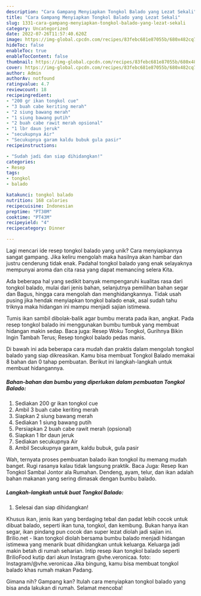 ```yaml
---
description: "Cara Gampang Menyiapkan Tongkol Balado yang Lezat Sekali"
title: "Cara Gampang Menyiapkan Tongkol Balado yang Lezat Sekali"
slug: 1331-cara-gampang-menyiapkan-tongkol-balado-yang-lezat-sekali
category: Uncategorized
date: 2022-07-26T11:57:40.620Z
image: https://img-global.cpcdn.com/recipes/83febc681e87055b/680x482cq70/tongkol-balado-foto-resep-utama.jpg
hideToc: false
enableToc: true
enableTocContent: false
thumbnail: https://img-global.cpcdn.com/recipes/83febc681e87055b/680x482cq70/tongkol-balado-foto-resep-utama.jpg
cover: https://img-global.cpcdn.com/recipes/83febc681e87055b/680x482cq70/tongkol-balado-foto-resep-utama.jpg
author: Admin
authorAv: notfound
ratingvalue: 4.7
reviewcount: 18
recipeingredient:
- "200 gr ikan tongkol cue"
- "3 buah cabe keriting merah"
- "2 siung bawang merah"
- "1 siung bawang putih"
- "2 buah cabe rawit merah opsional"
- "1 lbr daun jeruk"
- "secukupnya Air"
- "Secukupnya garam kaldu bubuk gula pasir"
recipeinstructions:

- "Sudah jadi dan siap dihidangkan!"
categories:
- Resep
tags:
- tongkol
- balado

katakunci: tongkol balado 
nutrition: 168 calories
recipecuisine: Indonesian
preptime: "PT30M"
cooktime: "PT43M"
recipeyield: "4"
recipecategory: Dinner

---
```





Lagi mencari ide resep tongkol balado yang unik? Cara menyiapkannya sangat gampang. Jika keliru mengolah maka hasilnya akan hambar dan justru cenderung tidak enak. Padahal tongkol balado yang enak selayaknya mempunyai aroma dan cita rasa yang dapat memancing selera Kita.





Ada beberapa hal yang sedikit banyak mempengaruhi kualitas rasa dari tongkol balado, mulai dari jenis bahan, selanjutnya pemilihan bahan segar dan Bagus, hingga cara mengolah dan menghidangkannya. Tidak usah pusing jika hendak menyiapkan tongkol balado enak,      asal sudah tahu triknya maka hidangan ini mampu menjadi sajian istimewa.














Tumis ikan sambil dibolak-balik agar bumbu merata pada ikan, angkat. Pada resep tongkol balado ini menggunakan bumbu tumbuk yang membuat hidangan makin sedap. Baca juga: Resep Woku Tongkol, Gurihnya Bikin Ingin Tambah Terus; Resep tongkol balado pedas manis.






Di bawah ini ada beberapa cara mudah dan praktis dalam mengolah tongkol balado yang siap dikreasikan. Kamu bisa membuat Tongkol Balado memakai 8 bahan dan 0 tahap pembuatan. Berikut ini langkah-langkah untuk membuat hidangannya.

<!--inarticleads1-->

##### Bahan-bahan dan bumbu yang diperlukan dalam pembuatan Tongkol Balado:

1. Sediakan 200 gr ikan tongkol cue
1. Ambil 3 buah cabe keriting merah
1. Siapkan 2 siung bawang merah
1. Sediakan 1 siung bawang putih
1. Persiapkan 2 buah cabe rawit merah (opsional)
1. Siapkan 1 lbr daun jeruk
1. Sediakan secukupnya Air
1. Ambil Secukupnya garam, kaldu bubuk, gula pasir


Wah, ternyata proses pembuatan balado ikan tongkol itu memang mudah banget. Rugi rasanya kalau tidak langsung praktik. Baca Juga: Resep Ikan Tongkol Sambal Jontor ala Rumahan. Dendeng, ayam, telur, dan ikan adalah bahan makanan yang sering dimasak dengan bumbu balado. 

<!--inarticleads2-->

##### Langkah-langkah untuk buat Tongkol Balado:


1. Selesai dan siap dihidangkan!

Khusus ikan, jenis ikan yang berdaging tebal dan padat lebih cocok untuk dibuat balado, seperti ikan tuna, tongkol, dan kembung. Bukan hanya ikan segar, ikan pindang pun cocok dan super lezat diolah jadi sajian ini. Brilio.net - Ikan tongkol diolah bersama bumbu balado menjadi hidangan istimewa yang menarik buat dihidangkan untuk keluarga. Keluarga jadi makin betah di rumah seharian. Intip resep ikan tongkol balado seperti BrilioFood kutip dari akun Instagram @vhe.veronicaa. foto: Instagram/@vhe.veronicaa Jika bingung, kamu bisa membuat tongkol balado khas rumah makan Padang. 

Gimana nih? Gampang kan? Itulah cara menyiapkan tongkol balado yang bisa anda lakukan di rumah. Selamat mencoba!
